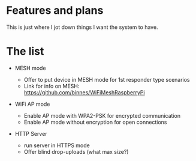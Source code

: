 # Features and plans

This is just where I jot down things I want the system to have.

# The list

* MESH mode
    * Offer to put device in MESH mode for 1st responder type scenarios
    * Link for info on MESH: https://github.com/binnes/WiFiMeshRaspberryPi

* WiFi AP mode
    * Enable AP mode with WPA2-PSK for encrypted communication
    * Enable AP mode without encryption for open connections

* HTTP Server
    * run server in HTTPS mode
    * Offer blind drop-uploads (what max size?)
